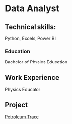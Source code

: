 # Data Analyst


## Technical skills:
Python, Excels, Power BI

### Education
Bachelor of Physics Education


## Work Experience
Physics Educator

## Project
[Petroleum Trade](https://github.com/firmansevic/Oil-Trade/commit/dfa971340b3db44fe0d1d0d8009dc9b062e3b4b1)
